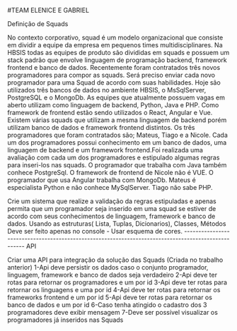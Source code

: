 #TEAM ELENICE E GABRIEL

Definição de Squads

No contexto corporativo, squad é um modelo organizacional que consiste em dividir a equipe da empresa em pequenos times multidisciplinares.
Na HBSIS todas as equipes de produto são divididas em squads e possuem um stack padrão que envolve linguagem de programação backend, framework frontend e banco de dados. 
Recentemente foram contratados três novos programadores para compor as squads. Será preciso enviar cada novo programador para uma Squad de acordo com suas habilidades. 
Hoje são utilizados três bancos de dados no ambiente HBSIS, o MsSqlServer, PostgreSQL e o MongoDb. As equipes que atualmente possuem vagas em aberto utilizam como linguagem de backend,  Python, Java e PHP. Como framework de frontend estão sendo utilizados o React, Angular e Vue. Existem várias squads que utilizam a mesma linguagem de backend porém utilizam banco de dados e framework frontend distintos. 
Os três programadores que foram contratados são; Mateus, Tiago e a Nicole. Cada um dos programadores possui conhecimento em um banco de dados, uma linguagem de backend e um framework frontend.Foi realizada uma avaliação com cada um dos programadores e estipulado algumas regras para inseri-los nas squads. 
O programador que trabalha com Java também conhece PostgreSql. O framework de frontend de Nicole não é VUE. O programador que usa Angular trabalha com MongoDb. Mateus é especialista Python e não conhece MySqlServer. Tiago não sabe PHP. 

Crie um sistema que realize a validação da regras estipuladas e apenas permita que um programador seja inserido em uma squad se estiver de acordo com seus conhecimentos de linguagem, framework e banco de dados.
Usando as estruturas( Lista, Tuplas, Dicionarios), Classes, Métodos
Deve ser feito apenas no console - Usar esquema de cores.
---------------------------------------------------------------------------------------------------- API

Criar uma API para integração da solução das Squads (Criada no trabalho anterior)
1-Api deve persistir os dados caso o conjunto programador, linguagem, framework e banco de dados seja verdadeiro
2-Api deve ter rotas para retornar os programadores e um por id
3-Api deve ter rotas para retornar os linguagens e uma por id
4-Api deve ter rotas para retornar os frameworks frontend e um por id
5-Api deve ter rotas para retornar os banco de dados e um por id
6-Caso tenha atingido o cadastro dos 3 programadores deve exibir mensagem
7-Deve ser possível visualizar os programadores já inseridos nas Squads





